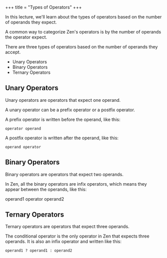 +++
title = "Types of Operators"
+++

In this lecture, we'll learn about the types of operators based on the
number of operands they expect.

A common way to categorize Zen's operators is by the number of operands the
operator expect.

There are three types of operators based on the number of operands they accept.

* Unary Operators  
* Binary Operators  
* Ternary Operators  

## Unary Operators

Unary operators are operators that expect one operand.

A unary operator can be a prefix operator or a postfix operator.

A prefix operator is written before the operand, like this:

```
operator operand
```

A postfix operator is written after the operand, like this:

```
operand operator
```

## Binary Operators

Binary operators are operators that expect two operands.

In Zen, all the binary operators are infix operators, which means they
appear between the operands, like this:

operand1 operator operand2

## Ternary Operators

Ternary operators are operators that expect three operands.

The conditional operator is the only operator in Zen that expects three
operands. It is also an infix operator and written like this:

```
operand1 ? operand1 : operand2
```